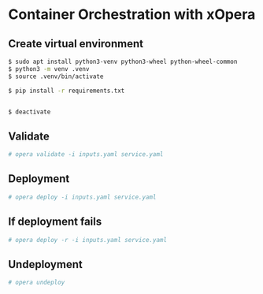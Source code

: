 # Container Orchestration with xOpera

## Create virtual environment
```bash
$ sudo apt install python3-venv python3-wheel python-wheel-common
$ python3 -m venv .venv
$ source .venv/bin/activate

$ pip install -r requirements.txt 


$ deactivate
```


## Validate
```bash
# opera validate -i inputs.yaml service.yaml
```

## Deployment
```bash
# opera deploy -i inputs.yaml service.yaml
```

## If deployment fails
```bash
# opera deploy -r -i inputs.yaml service.yaml
```

## Undeployment
```bash
# opera undeploy
```